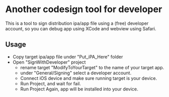 # Another codesign tool for developer

This is a tool to sign distribution ipa/app file using a (free) developer account, so you can debug app using XCode and webview using Safari.


## Usage

- Copy target ipa/app file under "Put_iPA_Here" folder
- Open "SignWithDeveloper" project
	- rename target "ModifyToYourTarget" to the name of your target app.
	- under "General/Signing" select a developer account. 
	- Connect iOS device and make sure running target is your device.
	- Run Project, and wait for fail.
	- Run Project Again, app will be installed into your device.